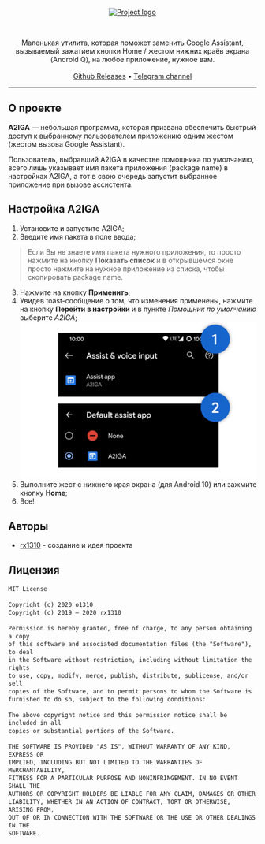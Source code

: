 <p align="center">
  <a href="https://o1310.github.io">
    <img src="https://raw.githubusercontent.com/rx1310/a2iga/master/app-logo.png" alt="Project logo" width="50%">
  </a>
</p>
<br>
<p align="center">Маленькая утилита, которая поможет заменить Google Assistant, вызываемый зажатием кнопки Home / жестом нижних краёв экрана (Android Q), на любое приложение, нужное вам.
  <br><br>
  <a href="https://github.com/rx1310/a2iga/releases">Github Releases</a> • <a href="https://t.me/o1310">Telegram channel</a>
</p>

---

## О проекте
**A2IGA** — небольшая программа, которая призвана обеспечить быстрый доступ к выбранному пользователем приложению одним жестом (жестом вызова Google Assistant).

Пользователь, выбравший A2IGA в качестве помощника по умолчанию, всего лишь указывает имя пакета приложения (package name) в настройках A2IGA, а тот в свою очередь запустит выбранное приложение при вызове ассистента.

## Настройка A2IGA
1. Установите и запустите A2IGA;
2. Введите имя пакета в поле ввода;
> Если Вы не знаете имя пакета нужного приложения, то просто нажмите на кнопку **Показать список** и в открывшемся окне просто нажмите на нужное приложение из списка, чтобы скопировать package name.
3. Нажмите на кнопку **Применить**;
4. Увидев toast-сообщение о том, что изменения применены, нажмите на кнопку **Перейти в настройки** и в пункте _Помощник по умолчанию_ выберите _A2IGA_;
![Настройка помощника](docs/img_set_assist_app.png)
6. Выполните жест с нижнего края экрана (для Android 10) или зажмите кнопку **Home**;
7. Все!

## Авторы
* [rx1310](https://github.com/rx1310) - создание и идея проекта 

## Лицензия 
```
MIT License

Copyright (c) 2020 o1310
Copyright (c) 2019 — 2020 rx1310

Permission is hereby granted, free of charge, to any person obtaining a copy
of this software and associated documentation files (the "Software"), to deal
in the Software without restriction, including without limitation the rights
to use, copy, modify, merge, publish, distribute, sublicense, and/or sell
copies of the Software, and to permit persons to whom the Software is
furnished to do so, subject to the following conditions:

The above copyright notice and this permission notice shall be included in all
copies or substantial portions of the Software.

THE SOFTWARE IS PROVIDED "AS IS", WITHOUT WARRANTY OF ANY KIND, EXPRESS OR
IMPLIED, INCLUDING BUT NOT LIMITED TO THE WARRANTIES OF MERCHANTABILITY,
FITNESS FOR A PARTICULAR PURPOSE AND NONINFRINGEMENT. IN NO EVENT SHALL THE
AUTHORS OR COPYRIGHT HOLDERS BE LIABLE FOR ANY CLAIM, DAMAGES OR OTHER
LIABILITY, WHETHER IN AN ACTION OF CONTRACT, TORT OR OTHERWISE, ARISING FROM,
OUT OF OR IN CONNECTION WITH THE SOFTWARE OR THE USE OR OTHER DEALINGS IN THE
SOFTWARE.
```
